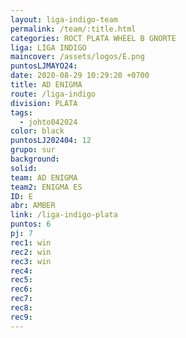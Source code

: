 ```yaml
---
layout: liga-indigo-team
permalink: /team/:title.html
categories: ROCT PLATA WHEEL B GNORTE
liga: LIGA INDIGO
maincover: /assets/logos/E.png
puntosLJMAYO24: 
date: 2020-08-29 10:29:20 +0700
title: AD ENIGMA
route: /liga-indigo
division: PLATA
tags:
  - johto042024
color: black
puntosLJ202404: 12
grupo: sur
background: 
solid: 
team: AD ENIGMA
team2: ENIGMA ES
ID: E
abr: AMBER
link: /liga-indigo-plata
puntos: 6
pj: 7
rec1: win
rec2: win
rec3: win
rec4: 
rec5: 
rec6: 
rec7: 
rec8: 
rec9:
---
```

